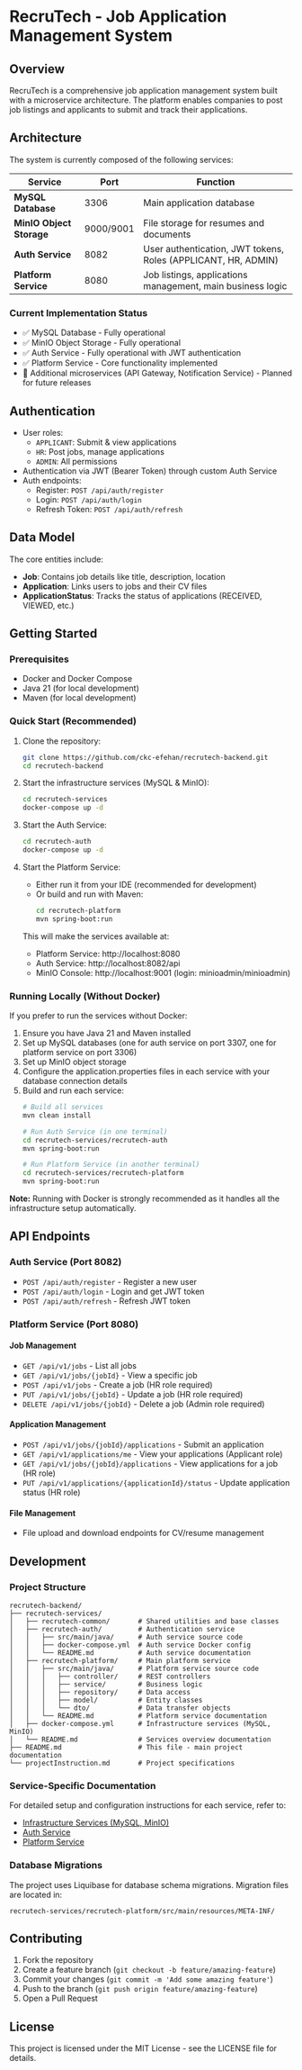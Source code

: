# RecruTech - Job Application Management System

## Overview
RecruTech is a comprehensive job application management system built with a microservice architecture. The platform enables companies to post job listings and applicants to submit and track their applications.

## Architecture
The system is currently composed of the following services:

| Service               | Port | Function                                                  |
|-----------------------|------|-----------------------------------------------------------|
| **MySQL Database**    | 3306 | Main application database                                 |
| **MinIO Object Storage** | 9000/9001 | File storage for resumes and documents                |
| **Auth Service**      | 8082 | User authentication, JWT tokens, Roles (APPLICANT, HR, ADMIN) |
| **Platform Service**  | 8080 | Job listings, applications management, main business logic |

### Current Implementation Status
- ✅ MySQL Database - Fully operational
- ✅ MinIO Object Storage - Fully operational  
- ✅ Auth Service - Fully operational with JWT authentication
- ✅ Platform Service - Core functionality implemented
- 🚧 Additional microservices (API Gateway, Notification Service) - Planned for future releases

## Authentication
- User roles:
  - `APPLICANT`: Submit & view applications
  - `HR`: Post jobs, manage applications
  - `ADMIN`: All permissions
- Authentication via JWT (Bearer Token) through custom Auth Service
- Auth endpoints:
  - Register: `POST /api/auth/register`
  - Login: `POST /api/auth/login`
  - Refresh Token: `POST /api/auth/refresh`

## Data Model
The core entities include:
- **Job**: Contains job details like title, description, location
- **Application**: Links users to jobs and their CV files
- **ApplicationStatus**: Tracks the status of applications (RECEIVED, VIEWED, etc.)

## Getting Started

### Prerequisites
- Docker and Docker Compose
- Java 21 (for local development)
- Maven (for local development)

### Quick Start (Recommended)
1. Clone the repository:
   ```bash
   git clone https://github.com/ckc-efehan/recrutech-backend.git
   cd recrutech-backend
   ```

2. Start the infrastructure services (MySQL & MinIO):
   ```bash
   cd recrutech-services
   docker-compose up -d
   ```

3. Start the Auth Service:
   ```bash
   cd recrutech-auth
   docker-compose up -d
   ```

4. Start the Platform Service:
   - Either run it from your IDE (recommended for development)
   - Or build and run with Maven:
     ```bash
     cd recrutech-platform
     mvn spring-boot:run
     ```

   This will make the services available at:
   - Platform Service: http://localhost:8080
   - Auth Service: http://localhost:8082/api
   - MinIO Console: http://localhost:9001 (login: minioadmin/minioadmin)

### Running Locally (Without Docker)
If you prefer to run the services without Docker:

1. Ensure you have Java 21 and Maven installed
2. Set up MySQL databases (one for auth service on port 3307, one for platform service on port 3306)
3. Set up MinIO object storage
4. Configure the application.properties files in each service with your database connection details
5. Build and run each service:
   ```bash
   # Build all services
   mvn clean install
   
   # Run Auth Service (in one terminal)
   cd recrutech-services/recrutech-auth
   mvn spring-boot:run
   
   # Run Platform Service (in another terminal)
   cd recrutech-services/recrutech-platform
   mvn spring-boot:run
   ```

**Note:** Running with Docker is strongly recommended as it handles all the infrastructure setup automatically.

## API Endpoints

### Auth Service (Port 8082)
- `POST /api/auth/register` - Register a new user
- `POST /api/auth/login` - Login and get JWT token
- `POST /api/auth/refresh` - Refresh JWT token

### Platform Service (Port 8080)
#### Job Management
- `GET /api/v1/jobs` - List all jobs
- `GET /api/v1/jobs/{jobId}` - View a specific job
- `POST /api/v1/jobs` - Create a job (HR role required)
- `PUT /api/v1/jobs/{jobId}` - Update a job (HR role required)
- `DELETE /api/v1/jobs/{jobId}` - Delete a job (Admin role required)

#### Application Management
- `POST /api/v1/jobs/{jobId}/applications` - Submit an application
- `GET /api/v1/applications/me` - View your applications (Applicant role)
- `GET /api/v1/jobs/{jobId}/applications` - View applications for a job (HR role)
- `PUT /api/v1/applications/{applicationId}/status` - Update application status (HR role)

#### File Management
- File upload and download endpoints for CV/resume management

## Development

### Project Structure
```
recrutech-backend/
├── recrutech-services/
│   ├── recrutech-common/       # Shared utilities and base classes
│   ├── recrutech-auth/         # Authentication service
│   │   ├── src/main/java/      # Auth service source code
│   │   ├── docker-compose.yml  # Auth service Docker config
│   │   └── README.md           # Auth service documentation
│   ├── recrutech-platform/     # Main platform service
│   │   ├── src/main/java/      # Platform service source code
│   │   │   ├── controller/     # REST controllers
│   │   │   ├── service/        # Business logic
│   │   │   ├── repository/     # Data access
│   │   │   ├── model/          # Entity classes
│   │   │   └── dto/            # Data transfer objects
│   │   └── README.md           # Platform service documentation
│   ├── docker-compose.yml      # Infrastructure services (MySQL, MinIO)
│   └── README.md               # Services overview documentation
├── README.md                   # This file - main project documentation
└── projectInstruction.md       # Project specifications
```

### Service-Specific Documentation
For detailed setup and configuration instructions for each service, refer to:
- [Infrastructure Services (MySQL, MinIO)](recrutech-services/README.md)
- [Auth Service](recrutech-services/recrutech-auth/README.md)
- [Platform Service](recrutech-services/recrutech-platform/README.md)

### Database Migrations
The project uses Liquibase for database schema migrations. Migration files are located in:
```
recrutech-services/recrutech-platform/src/main/resources/META-INF/
```

## Contributing
1. Fork the repository
2. Create a feature branch (`git checkout -b feature/amazing-feature`)
3. Commit your changes (`git commit -m 'Add some amazing feature'`)
4. Push to the branch (`git push origin feature/amazing-feature`)
5. Open a Pull Request

## License
This project is licensed under the MIT License - see the LICENSE file for details.